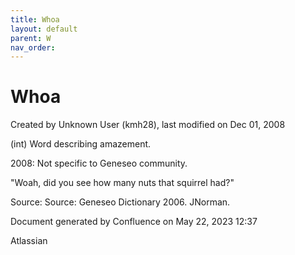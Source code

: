 ```yaml
---
title: Whoa
layout: default
parent: W
nav_order:
---
```


# Whoa

Created by  Unknown User (kmh28), last modified on Dec 01, 2008

(int) Word describing amazement.

2008: Not specific to Geneseo community.

&quot;Woah, did you see how many nuts that squirrel had?&quot;

Source: Source: Geneseo Dictionary 2006. JNorman. 

Document generated by Confluence on May 22, 2023 12:37

Atlassian
